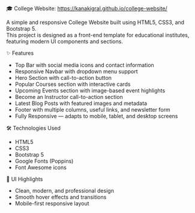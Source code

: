 🎓 College Website: https://kanakigral.github.io/college-website/

A simple and responsive College Website built using HTML5, CSS3, and Bootstrap 5.  
This project is designed as a front-end template for educational institutes, featuring modern UI components and sections.


✨ Features
- Top Bar with social media icons and contact information  
- Responsive Navbar with dropdown menu support  
- Hero Section with call-to-action button  
- Popular Courses section with interactive cards  
- Upcoming Events section with image-based event highlights  
- Become an Instructor call-to-action section  
- Latest Blog Posts with featured images and metadata  
- Footer with multiple columns, useful links, and newsletter form  
- Fully Responsive — adapts to mobile, tablet, and desktop screens  


🛠️ Technologies Used
- HTML5  
- CSS3  
- Bootstrap 5  
- Google Fonts (Poppins)  
- Font Awesome icons  


🎨 UI Highlights
- Clean, modern, and professional design  
- Smooth hover effects and transitions  
- Mobile-first responsive layout  
